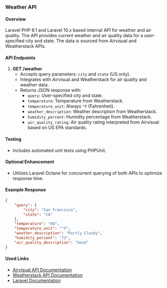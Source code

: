 ### Weather API

#### Overview

 Laravel PHP 8.1 and Laravel 10.x based internal API for weather and air quality. The API provides current weather and air quality data for a user-specified city and state. The data is sourced from Airvisual and Weatherstack APIs.

#### API Endpoints

1. **GET /weather**
   - Accepts query parameters: `city` and `state` (US only).
   - Integrates with Airvisual and Weatherstack for air quality and weather data.
   - Returns JSON response with:
     - `query`: User-specified city and state.
     - `temperature`: Temperature from Weatherstack.
     - `temperature_unit`: Always `°F` (Fahrenheit).
     - `weather_description`: Weather description from Weatherstack.
     - `humidity_percent`: Humidity percentage from Weatherstack.
     - `air_quality_rating`: Air quality rating interpreted from Airvisual based on US EPA standards.

#### Testing

- Includes automated unit tests using PHPUnit.

#### Optional Enhancement

- Utilizes Laravel Octane for concurrent querying of both APIs to optimize response time.

#### Example Response

```json
{
    "query": {
        "city": "San Francisco",
        "state": "CA"
    },
    "temperature": "68",
    "temperature_unit": "°F",
    "weather_description": "Partly Cloudy",
    "humidity_percent": "72",
    "air_quality_description": "Good"
}
```

#### Used Links

- [Airvisual API Documentation](https://api-docs.iqair.com/#5bc93d6b-d563-43dc-adb9-c266b2e96d4a)
- [Weatherstack API Documentation](https://weatherstack.com/documentation#current_weather)
- [Laravel Documentation](https://laravel.com/docs/10.x/installation)
